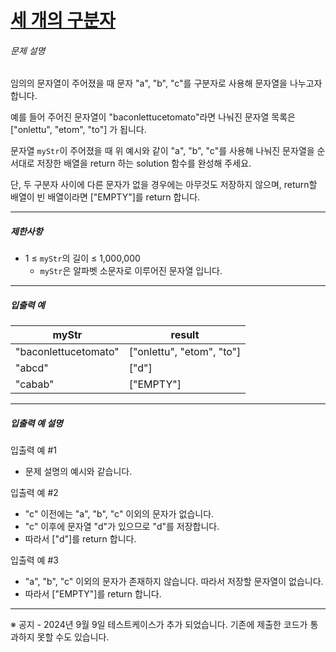 # [세 개의 구분자](https://school.programmers.co.kr/learn/courses/30/lessons/181862)


###### 문제 설명


임의의 문자열이 주어졌을 때 문자 "a", "b", "c"를 구분자로 사용해 문자열을 나누고자 합니다.


예를 들어 주어진 문자열이 "baconlettucetomato"라면 나눠진 문자열 목록은 \["onlettu", "etom", "to"] 가 됩니다.


문자열 `myStr`이 주어졌을 때 위 예시와 같이 "a", "b", "c"를 사용해 나눠진 문자열을 순서대로 저장한 배열을 return 하는 solution 함수를 완성해 주세요.


단, 두 구분자 사이에 다른 문자가 없을 경우에는 아무것도 저장하지 않으며, return할 배열이 빈 배열이라면 \["EMPTY"]를 return 합니다.




---


##### 제한사항


* 1 ≤ `myStr`의 길이 ≤ 1,000,000
	+ `myStr`은 알파벳 소문자로 이루어진 문자열 입니다.




---


##### 입출력 예




| myStr | result |
| --- | --- |
| "baconlettucetomato" | \["onlettu", "etom", "to"] |
| "abcd" | \["d"] |
| "cabab" | \["EMPTY"] |




---


##### 입출력 예 설명


입출력 예 \#1


* 문제 설명의 예시와 같습니다.


입출력 예 \#2


* "c" 이전에는 "a", "b", "c" 이외의 문자가 없습니다.
* "c" 이후에 문자열 "d"가 있으므로 "d"를 저장합니다.
* 따라서 \["d"]를 return 합니다.


입출력 예 \#3


* "a", "b", "c" 이외의 문자가 존재하지 않습니다. 따라서 저장할 문자열이 없습니다.
* 따라서 \["EMPTY"]를 return 합니다.




---


※ 공지 \- 2024년 9월 9일 테스트케이스가 추가 되었습니다. 기존에 제출한 코드가 통과하지 못할 수도 있습니다.



